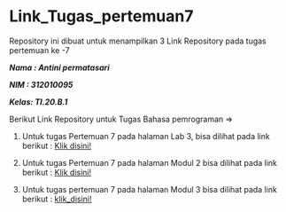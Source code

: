 # Link_Tugas_pertemuan7
Repository ini dibuat untuk menampilkan 3 Link Repository pada tugas pertemuan ke -7

***Nama : Antini permatasari***

***NIM  : 312010095***

***Kelas: TI.20.B.1***


Berikut Link Repository untuk Tugas Bahasa pemrograman =>


1.  Untuk tugas Pertemuan 7 pada halaman Lab 3, bisa dilihat pada link berikut :
 [Klik disini!](https://github.com/antini-alt/Antinipermatasari-tugas-pertemuan7)
 
2. Untuk tugas Pertemuan 7 pada halaman Modul 2 bisa dilihat pada link berikut :
 [Klik disini!](https://github.com/antini-alt/praktikum7)
 
 3. Untuk tugas pertemuan 7 pada halaman Modul 3 bisa dilihat pada link berikut :
 [klik_disini!](https://github.com/antini-alt/labpy03) 
